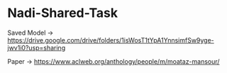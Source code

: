 # Nadi-Shared-Task

Saved Model -> https://drive.google.com/drive/folders/1isWosT1tYpA1YnnsimfSw9yge-jwv1i0?usp=sharing

Paper -> https://www.aclweb.org/anthology/people/m/moataz-mansour/
